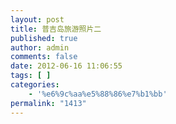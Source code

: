```yaml
---
layout: post
title: 普吉岛旅游照片二
published: true
author: admin
comments: false
date: 2012-06-16 11:06:55
tags: [ ]
categories:
    - '%e6%9c%aa%e5%88%86%e7%b1%bb'
permalink: "1413"
---
```

